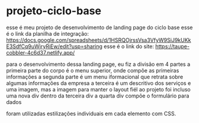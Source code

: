 # projeto-ciclo-base
esse é meu projeto de desenvolvimento de landing page do ciclo base
esse é o link da planilha de integração: https://docs.google.com/spreadsheets/d/1HSRQOjrssVsa3VfyW9SiJ9kUKkE3SdfCq9uWjryRiEw/edit?usp=sharing
esse é o link do site: https://taupe-cobbler-4c6d37.netlify.app/

para o desenvolvimento dessa landing page, eu fiz a divisão em  4 partes
a primeira parte do corpo é o menu superior, onde compõe as primeiras informações
a segunda parte é um menu iformacional que retrata sobre algumas informações da empresa
a terceira é um descritivo dos serviços e uma imagem, mas a imagem para manter o layout fiél ao projeto foi incluso uma nova div dentro da terceira div
a quarta div compõe o formulário para dados 

foram utilizadas estilizações individuais em cada elemento com CSS.
